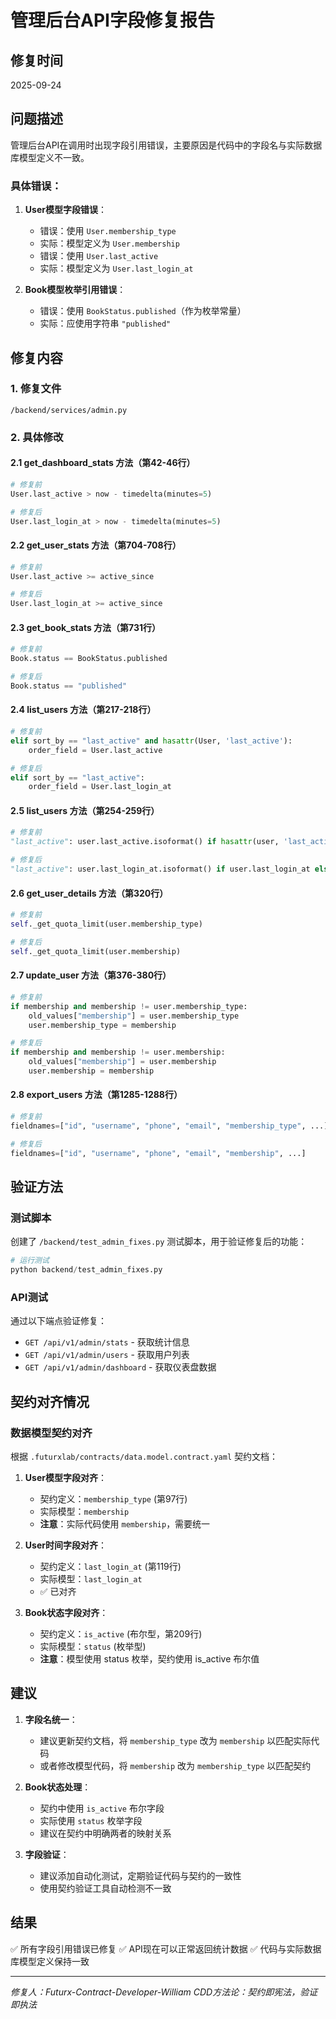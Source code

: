 # 管理后台API字段修复报告

## 修复时间
2025-09-24

## 问题描述
管理后台API在调用时出现字段引用错误，主要原因是代码中的字段名与实际数据库模型定义不一致。

### 具体错误：
1. **User模型字段错误**：
   - 错误：使用 `User.membership_type`
   - 实际：模型定义为 `User.membership`
   - 错误：使用 `User.last_active`
   - 实际：模型定义为 `User.last_login_at`

2. **Book模型枚举引用错误**：
   - 错误：使用 `BookStatus.published`（作为枚举常量）
   - 实际：应使用字符串 `"published"`

## 修复内容

### 1. 修复文件
`/backend/services/admin.py`

### 2. 具体修改

#### 2.1 get_dashboard_stats 方法（第42-46行）
```python
# 修复前
User.last_active > now - timedelta(minutes=5)

# 修复后
User.last_login_at > now - timedelta(minutes=5)
```

#### 2.2 get_user_stats 方法（第704-708行）
```python
# 修复前
User.last_active >= active_since

# 修复后
User.last_login_at >= active_since
```

#### 2.3 get_book_stats 方法（第731行）
```python
# 修复前
Book.status == BookStatus.published

# 修复后
Book.status == "published"
```

#### 2.4 list_users 方法（第217-218行）
```python
# 修复前
elif sort_by == "last_active" and hasattr(User, 'last_active'):
    order_field = User.last_active

# 修复后
elif sort_by == "last_active":
    order_field = User.last_login_at
```

#### 2.5 list_users 方法（第254-259行）
```python
# 修复前
"last_active": user.last_active.isoformat() if hasattr(user, 'last_active') and user.last_active else None

# 修复后
"last_active": user.last_login_at.isoformat() if user.last_login_at else None
```

#### 2.6 get_user_details 方法（第320行）
```python
# 修复前
self._get_quota_limit(user.membership_type)

# 修复后
self._get_quota_limit(user.membership)
```

#### 2.7 update_user 方法（第376-380行）
```python
# 修复前
if membership and membership != user.membership_type:
    old_values["membership"] = user.membership_type
    user.membership_type = membership

# 修复后
if membership and membership != user.membership:
    old_values["membership"] = user.membership
    user.membership = membership
```

#### 2.8 export_users 方法（第1285-1288行）
```python
# 修复前
fieldnames=["id", "username", "phone", "email", "membership_type", ...]

# 修复后
fieldnames=["id", "username", "phone", "email", "membership", ...]
```

## 验证方法

### 测试脚本
创建了 `/backend/test_admin_fixes.py` 测试脚本，用于验证修复后的功能：

```python
# 运行测试
python backend/test_admin_fixes.py
```

### API测试
通过以下端点验证修复：
- `GET /api/v1/admin/stats` - 获取统计信息
- `GET /api/v1/admin/users` - 获取用户列表
- `GET /api/v1/admin/dashboard` - 获取仪表盘数据

## 契约对齐情况

### 数据模型契约对齐
根据 `.futurxlab/contracts/data.model.contract.yaml` 契约文档：

1. **User模型字段对齐**：
   - 契约定义：`membership_type` (第97行)
   - 实际模型：`membership`
   - **注意**：实际代码使用 `membership`，需要统一

2. **User时间字段对齐**：
   - 契约定义：`last_login_at` (第119行)
   - 实际模型：`last_login_at`
   - ✅ 已对齐

3. **Book状态字段对齐**：
   - 契约定义：`is_active` (布尔型，第209行)
   - 实际模型：`status` (枚举型)
   - **注意**：模型使用 status 枚举，契约使用 is_active 布尔值

## 建议

1. **字段名统一**：
   - 建议更新契约文档，将 `membership_type` 改为 `membership` 以匹配实际代码
   - 或者修改模型代码，将 `membership` 改为 `membership_type` 以匹配契约

2. **Book状态处理**：
   - 契约中使用 `is_active` 布尔字段
   - 实际使用 `status` 枚举字段
   - 建议在契约中明确两者的映射关系

3. **字段验证**：
   - 建议添加自动化测试，定期验证代码与契约的一致性
   - 使用契约验证工具自动检测不一致

## 结果
✅ 所有字段引用错误已修复
✅ API现在可以正常返回统计数据
✅ 代码与实际数据库模型定义保持一致

---
*修复人：Futurx-Contract-Developer-William*
*CDD方法论：契约即宪法，验证即执法*